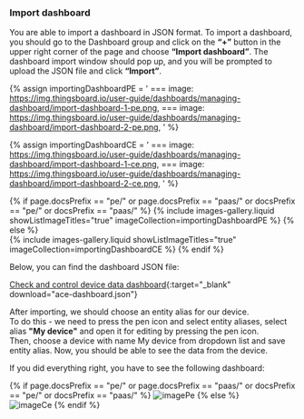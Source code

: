 ### Import dashboard

You are able to import a dashboard in JSON format. To import a dashboard, you should go to the Dashboard group and click
 on the **“+”** button in the upper right corner of the page and choose **“Import dashboard”**. The dashboard import window 
should pop up, and you will be prompted to upload the JSON file and click **“Import”**.

{% assign importingDashboardPE = '
    ===
        image: https://img.thingsboard.io/user-guide/dashboards/managing-dashboard/import-dashboard-1-pe.png,
    ===
        image: https://img.thingsboard.io/user-guide/dashboards/managing-dashboard/import-dashboard-2-pe.png,
    '
%}

{% assign importingDashboardCE = '
    ===
        image: https://img.thingsboard.io/user-guide/dashboards/managing-dashboard/import-dashboard-1-ce.png,
    ===
        image: https://img.thingsboard.io/user-guide/dashboards/managing-dashboard/import-dashboard-2-ce.png,
    '
%}

{% if page.docsPrefix == "pe/" or page.docsPrefix == "paas/" or docsPrefix == "pe/" or docsPrefix == "paas/" %}
    {% include images-gallery.liquid showListImageTitles="true" imageCollection=importingDashboardPE %}
{% else %}  
    {% include images-gallery.liquid showListImageTitles="true" imageCollection=importingDashboardCE %}
{% endif %}

Below, you can find the dashboard JSON file:

[Check and control device data dashboard](/docs/devices-library/resources/dashboards/ready-to-go-devices/ace-dashboard.json){:target="_blank" download="ace-dashboard.json"}

After importing, we should choose an entity alias for our device.  
To do this - we need to press the pen icon and select entity aliases, select alias **"My device"** and open it for editing by pressing the pen icon.    
Then, choose a device with name My device from dropdown list and save entity alias. Now, you should be able to see the data from the device. 

If you did everything right, you have to see the following dashboard:

{% if page.docsPrefix == "pe/" or page.docsPrefix == "paas/" or docsPrefix == "pe/" or docsPrefix == "paas/" %}
![imagePe](https://img.thingsboard.io/devices-library/ready-to-go-devices/ace-iot-gateway/ace-gateway-dashboard.png)
{% else %}  
![imageCe](https://img.thingsboard.io/devices-library/ready-to-go-devices/ace-iot-gateway/ace-dashboard-1-ce.png)
{% endif %}
